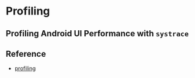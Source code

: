 # Profiling

## Profiling Android UI Performance with `systrace`

## Reference

- [profiling](https://reactnative.dev/docs/profiling)
